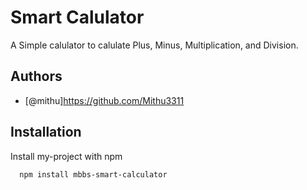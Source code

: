
# Smart Calulator

A Simple calulator to calulate Plus, Minus, Multiplication, and Division.
## Authors

- [@mithu]https://github.com/Mithu3311


## Installation

Install my-project with npm

```bash
  npm install mbbs-smart-calculator
  
```
    